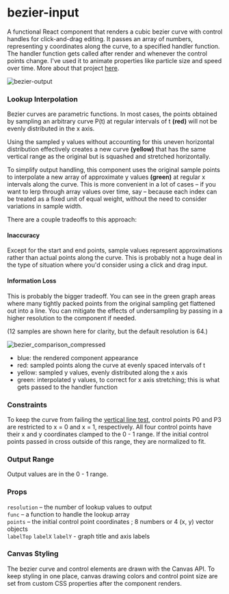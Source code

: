# bezier-input

A functional React component that renders a cubic bezier curve with control handles for click-and-drag editing. It passes an array of numbers, representing y coordinates along the curve, to a specified handler function. The handler function gets called after render and whenever the control points change. I've used it to animate properties like particle size and speed over time. More about that project [here](github.com/georgeolee/p-widge).

![bezier-output](https://user-images.githubusercontent.com/62530485/169880265-a6972892-68af-4e2b-96ab-c6d74fdc8355.gif)


### Lookup Interpolation

Bezier curves are parametric functions. In most cases, the points obtained by sampling an arbitrary curve P(t) at regular intervals of t **(red)** will not be evenly distributed in the x axis. 

Using the sampled y values without accounting for this uneven horizontal distribution effectively creates a new curve **(yellow)** that has the same vertical range as the original but is squashed and stretched horizontally.

To simplify output handling, this component uses the original sample points to interpolate a new array of approximate y values **(green)** at regular x intervals along the curve. This is more convenient in a lot of cases – if you want to lerp through array values over time, say – because each index can be treated as a fixed unit of equal weight, without the need to consider variations in sample width.

There are a couple tradeoffs to this approach:

#### Inaccuracy

Except for the start and end points, sample values represent approximations rather than actual points along the curve. This is probably not a huge deal in the type of situation where you'd consider using a click and drag input.

#### Information Loss

This is probably the bigger tradeoff. You can see in the green graph areas where many tightly packed points from the original sampling get flattened out into a line. You can mitigate the effects of undersampling by passing in a higher resolution to the component if needed. 

(12 samples are shown here for clarity, but the default resolution is 64.)


![bezier_comparison_compressed](https://user-images.githubusercontent.com/62530485/169634721-63925d24-38a2-4b42-864e-a6f092776711.gif)

- blue: the rendered component appearance
- red: sampled points along the curve at evenly spaced intervals of t
- yellow: sampled y values, evenly distributed along the x axis
- green: interpolated y values, to correct for x axis stretching; this is what gets passed to the handler function

### Constraints

To keep the curve from failing the [vertical line test](https://en.wikipedia.org/wiki/Vertical_line_test), control points P0 and P3 are restricted to  x = 0 and x = 1, respectively. All four control points have their x and y coordinates clamped to the 0 - 1 range. If the initial control points passed in cross outside of this range, they are normalized to fit.


### Output Range

Output values are in the 0 - 1 range.

### Props

`resolution` – the number of lookup values to output\
`func` – a function to handle the lookup array\
`points` – the initial control point coordinates ; 8 numbers or 4 (x, y) vector objects\
`labelTop` `labelX` `labelY` - graph title and axis labels

### Canvas Styling

The bezier curve and control elements are drawn with the Canvas API. To keep styling in one place, canvas drawing colors and control point size are set from custom CSS properties after the component renders. 

